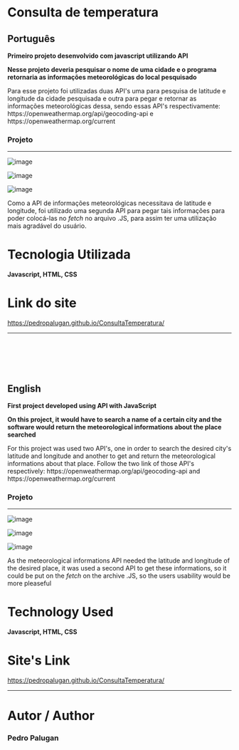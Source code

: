 # Consulta de temperatura

<h2>Português</h2>

<b>Primeiro projeto desenvolvido com javascript utilizando API</b>

<b>Nesse projeto deveria pesquisar o nome de uma cidade e o programa retornaria as informações meteorológicas do local pesquisado</b>

<p>Para esse projeto foi utilizadas duas API's uma para pesquisa de latitude e longitude da cidade pesquisada e outra para pegar e retornar as informações meteorológicas dessa, sendo essas API's respectivamente: https://openweathermap.org/api/geocoding-api e https://openweathermap.org/current</p>


<h3>Projeto</h3>
<hr>

![image](https://user-images.githubusercontent.com/88800549/156641147-e027067a-c759-4c16-b54a-7e729f325c9a.png)

![image](https://user-images.githubusercontent.com/88800549/156642839-a8ec9b8e-4e6d-4ae4-98f1-4667a67d7fd7.png)

![image](https://user-images.githubusercontent.com/88800549/156642894-1ce9d91c-263c-48ed-9e3e-e11583bddcd6.png)


Como a API de informações meteorológicas necessitava de latitude e longitude, foi utilizado uma segunda API para pegar tais informações para poder colocá-las no _fetch_ no arquivo .JS, para assim ter uma utilização mais agradável do usuário.


# Tecnologia Utilizada

<b>Javascript, HTML, CSS</b>


# Link do site

https://pedropalugan.github.io/ConsultaTemperatura/

<hr>

<br>
<br>
<br>
<br>

<h2>English</h2>

<b>First project developed using API with JavaScript</b>

<b>On this project, it would have to search a name of a certain city and the software would return the meteorological informations about the place searched</b>

<p>For this project was used two API's, one in order to search the desired city's latitude and longitude and another to get and return the meteorological informations about that place. Follow the two link of those API's respectively:  https://openweathermap.org/api/geocoding-api and https://openweathermap.org/current</p>

<h3>Projeto</h3>
<hr>

![image](https://user-images.githubusercontent.com/88800549/156641147-e027067a-c759-4c16-b54a-7e729f325c9a.png)

![image](https://user-images.githubusercontent.com/88800549/156642839-a8ec9b8e-4e6d-4ae4-98f1-4667a67d7fd7.png)

![image](https://user-images.githubusercontent.com/88800549/156642894-1ce9d91c-263c-48ed-9e3e-e11583bddcd6.png)


As the meteorological informations API needed the latitude and longitude of the desired place, it was used a second API to get these informations, so it could be put on the _fetch_ on the archive .JS, so the users usability would be more pleaseful

# Technology Used

<b>Javascript, HTML, CSS</b>

# Site's Link

https://pedropalugan.github.io/ConsultaTemperatura/

<hr>

# Autor / Author
  
  <h3>Pedro Palugan</h3>

